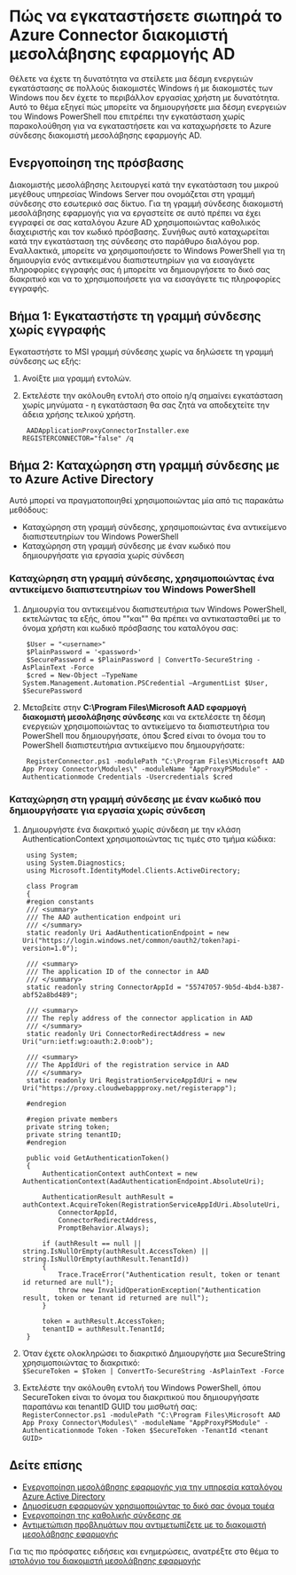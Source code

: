 <properties
    pageTitle="Πώς να εγκαταστήσετε σιωπηρά το Azure Connector διακομιστή μεσολάβησης εφαρμογής AD | Microsoft Azure"
    description="Περιγράφει πώς μπορείτε να εκτελέσετε μια εγκατάσταση χωρίς μηνύματα Azure AD εφαρμογής διακομιστή μεσολάβησης γραμμή σύνδεσης για την παροχή ασφαλούς απομακρυσμένη πρόσβαση στις εφαρμογές εσωτερικής εγκατάστασης."
    services="active-directory"
    documentationCenter=""
    authors="kgremban"
    manager="femila"
    editor=""/>

<tags
    ms.service="active-directory"
    ms.workload="identity"
    ms.tgt_pltfrm="na"
    ms.devlang="na"
    ms.topic="article"
    ms.date="06/22/2016"
    ms.author="kgremban"/>

# <a name="how-to-silently-install-the-azure-ad-application-proxy-connector"></a>Πώς να εγκαταστήσετε σιωπηρά το Azure Connector διακομιστή μεσολάβησης εφαρμογής AD

Θέλετε να έχετε τη δυνατότητα να στείλετε μια δέσμη ενεργειών εγκατάστασης σε πολλούς διακομιστές Windows ή με διακομιστές των Windows που δεν έχετε το περιβάλλον εργασίας χρήστη με δυνατότητα. Αυτό το θέμα εξηγεί πώς μπορείτε να δημιουργήσετε μια δέσμη ενεργειών του Windows PowerShell που επιτρέπει την εγκατάσταση χωρίς παρακολούθηση για να εγκαταστήσετε και να καταχωρήσετε το Azure σύνδεσης διακομιστή μεσολάβησης εφαρμογής AD.

## <a name="enabling-access"></a>Ενεργοποίηση της πρόσβασης
Διακομιστής μεσολάβησης λειτουργεί κατά την εγκατάσταση του μικρού μεγέθους υπηρεσίας Windows Server που ονομάζεται στη γραμμή σύνδεσης στο εσωτερικό σας δίκτυο. Για τη γραμμή σύνδεσης διακομιστή μεσολάβησης εφαρμογής για να εργαστείτε σε αυτό πρέπει να έχει εγγραφεί σε σας καταλόγου Azure AD χρησιμοποιώντας καθολικός διαχειριστής και τον κωδικό πρόσβασης. Συνήθως αυτό καταχωρείται κατά την εγκατάσταση της σύνδεσης στο παράθυρο διαλόγου pop. Εναλλακτικά, μπορείτε να χρησιμοποιήσετε το Windows PowerShell για τη δημιουργία ενός αντικειμένου διαπιστευτηρίων για να εισαγάγετε πληροφορίες εγγραφής σας ή μπορείτε να δημιουργήσετε το δικό σας διακριτικό και να το χρησιμοποιήσετε για να εισαγάγετε τις πληροφορίες εγγραφής.

## <a name="step-1--install-the-connector-without-registration"></a>Βήμα 1: Εγκαταστήστε τη γραμμή σύνδεσης χωρίς εγγραφής


Εγκαταστήστε το MSI γραμμή σύνδεσης χωρίς να δηλώσετε τη γραμμή σύνδεσης ως εξής:


1. Ανοίξτε μια γραμμή εντολών.
2. Εκτελέστε την ακόλουθη εντολή στο οποίο η/q σημαίνει εγκατάσταση χωρίς μηνύματα - η εγκατάσταση θα σας ζητά να αποδεχτείτε την άδεια χρήσης τελικού χρήστη.

        AADApplicationProxyConnectorInstaller.exe REGISTERCONNECTOR="false" /q

## <a name="step-2-register-the-connector-with-azure-active-directory"></a>Βήμα 2: Καταχώρηση στη γραμμή σύνδεσης με το Azure Active Directory
Αυτό μπορεί να πραγματοποιηθεί χρησιμοποιώντας μία από τις παρακάτω μεθόδους:


- Καταχώρηση στη γραμμή σύνδεσης, χρησιμοποιώντας ένα αντικείμενο διαπιστευτηρίων του Windows PowerShell
- Καταχώρηση στη γραμμή σύνδεσης με έναν κωδικό που δημιουργήσατε για εργασία χωρίς σύνδεση

### <a name="register-the-connector-using-a-windows-powershell-credential-object"></a>Καταχώρηση στη γραμμή σύνδεσης, χρησιμοποιώντας ένα αντικείμενο διαπιστευτηρίων του Windows PowerShell


1. Δημιουργία του αντικειμένου διαπιστευτήρια των Windows PowerShell, εκτελώντας τα εξής, όπου "<username>"και"<password>" θα πρέπει να αντικατασταθεί με το όνομα χρήστη και κωδικό πρόσβασης του καταλόγου σας:

        $User = "<username>"
        $PlainPassword = '<password>'
        $SecurePassword = $PlainPassword | ConvertTo-SecureString -AsPlainText -Force
        $cred = New-Object –TypeName System.Management.Automation.PSCredential –ArgumentList $User, $SecurePassword

2. Μεταβείτε στην **C:\Program Files\Microsoft AAD εφαρμογή διακομιστή μεσολάβησης σύνδεσης** και να εκτελέσετε τη δέσμη ενεργειών χρησιμοποιώντας το αντικείμενο τα διαπιστευτήρια του PowerShell που δημιουργήσατε, όπου $cred είναι το όνομα του το PowerShell διαπιστευτήρια αντικείμενο που δημιουργήσατε:

        RegisterConnector.ps1 -modulePath "C:\Program Files\Microsoft AAD App Proxy Connector\Modules\" -moduleName "AppProxyPSModule" -Authenticationmode Credentials -Usercredentials $cred


### <a name="register-the-connector-using-a-token-created-offline"></a>Καταχώρηση στη γραμμή σύνδεσης με έναν κωδικό που δημιουργήσατε για εργασία χωρίς σύνδεση

1. Δημιουργήστε ένα διακριτικό χωρίς σύνδεση με την κλάση AuthenticationContext χρησιμοποιώντας τις τιμές στο τμήμα κώδικα:


        using System;
        using System.Diagnostics;
        using Microsoft.IdentityModel.Clients.ActiveDirectory;

        class Program
        {
        #region constants
        /// <summary>
        /// The AAD authentication endpoint uri
        /// </summary>
        static readonly Uri AadAuthenticationEndpoint = new Uri("https://login.windows.net/common/oauth2/token?api-version=1.0");

        /// <summary>
        /// The application ID of the connector in AAD
        /// </summary>
        static readonly string ConnectorAppId = "55747057-9b5d-4bd4-b387-abf52a8bd489";

        /// <summary>
        /// The reply address of the connector application in AAD
        /// </summary>
        static readonly Uri ConnectorRedirectAddress = new Uri("urn:ietf:wg:oauth:2.0:oob");

        /// <summary>
        /// The AppIdUri of the registration service in AAD
        /// </summary>
        static readonly Uri RegistrationServiceAppIdUri = new Uri("https://proxy.cloudwebappproxy.net/registerapp");

        #endregion

        #region private members
        private string token;
        private string tenantID;
        #endregion

        public void GetAuthenticationToken()
        {
            AuthenticationContext authContext = new AuthenticationContext(AadAuthenticationEndpoint.AbsoluteUri);

            AuthenticationResult authResult = authContext.AcquireToken(RegistrationServiceAppIdUri.AbsoluteUri,
                ConnectorAppId,
                ConnectorRedirectAddress,
                PromptBehavior.Always);

            if (authResult == null || string.IsNullOrEmpty(authResult.AccessToken) || string.IsNullOrEmpty(authResult.TenantId))
            {
                Trace.TraceError("Authentication result, token or tenant id returned are null");
                throw new InvalidOperationException("Authentication result, token or tenant id returned are null");
            }

            token = authResult.AccessToken;
            tenantID = authResult.TenantId;
        }





2. Όταν έχετε ολοκληρώσει το διακριτικό Δημιουργήστε μια SecureString χρησιμοποιώντας το διακριτικό: <br>
`$SecureToken = $Token | ConvertTo-SecureString -AsPlainText -Force`
3. Εκτελέστε την ακόλουθη εντολή του Windows PowerShell, όπου SecureToken είναι το όνομα του διακριτικού που δημιουργήσατε παραπάνω και tenantID GUID του μισθωτή σας: <br>
`RegisterConnector.ps1 -modulePath "C:\Program Files\Microsoft AAD App Proxy Connector\Modules\" -moduleName "AppProxyPSModule" -Authenticationmode Token -Token $SecureToken -TenantId <tenant GUID>`



## <a name="see-also"></a>Δείτε επίσης

- [Ενεργοποίηση μεσολάβησης εφαρμογής για την υπηρεσία καταλόγου Azure Active Directory](active-directory-application-proxy-enable.md)
- [Δημοσίευση εφαρμογών χρησιμοποιώντας το δικό σας όνομα τομέα](active-directory-application-proxy-custom-domains.md)
- [Ενεργοποίηση της καθολικής σύνδεσης σε](active-directory-application-proxy-sso-using-kcd.md)
- [Αντιμετώπιση προβλημάτων που αντιμετωπίζετε με το διακομιστή μεσολάβησης εφαρμογής](active-directory-application-proxy-troubleshoot.md)

Για τις πιο πρόσφατες ειδήσεις και ενημερώσεις, ανατρέξτε στο θέμα το [ιστολόγιο του διακομιστή μεσολάβησης εφαρμογής](http://blogs.technet.com/b/applicationproxyblog/)
